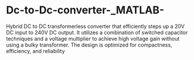 # Dc-to-Dc-converter-_MATLAB-
Hybrid DC to DC transformerless converter that efficiently steps up a 20V DC input to 240V DC output. It utilizes a combination of switched capacitor techniques and a voltage multiplier to achieve high voltage gain without using a bulky transformer. The design is optimized for compactness, efficiency, and reliability
